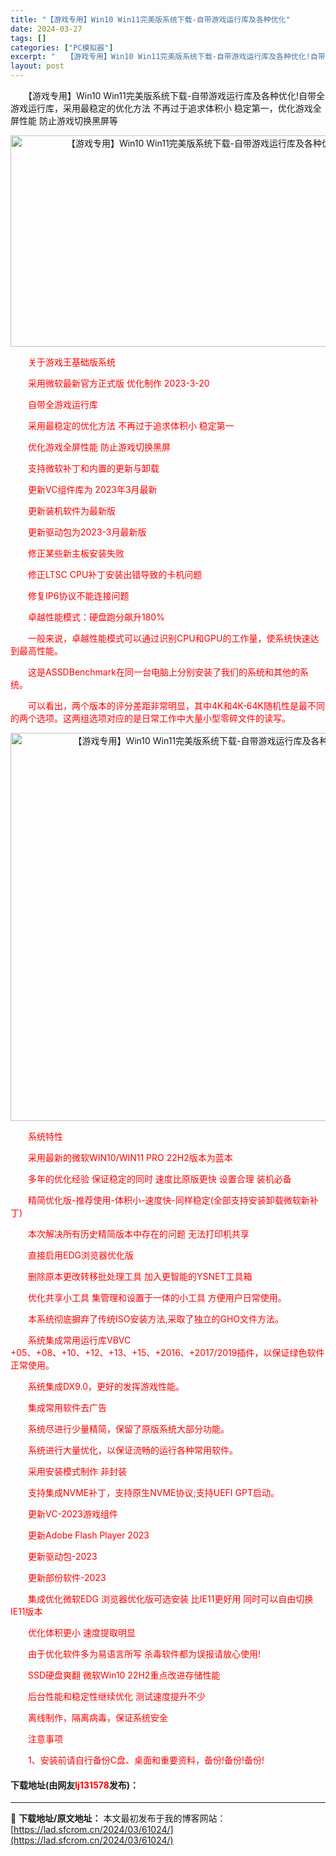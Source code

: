 ```yaml
---
title: "【游戏专用】Win10 Win11完美版系统下载-自带游戏运行库及各种优化"
date: 2024-03-27
tags: []
categories: ["PC模拟器"]
excerpt: "　　【游戏专用】Win10 Win11完美版系统下载-自带游戏运行库及各种优化!自带全游戏运行库，采用最稳定的优化方法 不再过于追求体积小 稳定第一，优化游戏全屏性能 防止游戏切换黑屏等 　　关于游戏王基础版系统 　　采用微软最新官方正式版 优化制作 2023-3-20 　　自带全游戏运行库 　　采&hellip;"
layout: post
---
```


 <p>　　【游戏专用】Win10 Win11完美版系统下载-自带游戏运行库及各种优化!自带全游戏运行库，采用最稳定的优化方法 不再过于追求体积小 稳定第一，优化游戏全屏性能 防止游戏切换黑屏等</p> <p align="center"><img align="" src="https://lad.sfcrom.cn/wp-content/uploads/2024/03/20240327_660421c44b8c1.webp" style="border-width: 0px; border-style: solid; width: 600px; height: 338px;" alt="【游戏专用】Win10 Win11完美版系统下载-自带游戏运行库及各种优化" /></p> <p>　　<span style="color:#FF0000;">关于游戏王基础版系统</span></p> <p><span style="color:#FF0000;">　　采用微软最新官方正式版 优化制作 2023-3-20</span></p> <p><span style="color:#FF0000;">　　自带全游戏运行库</span></p> <p><span style="color:#FF0000;">　　采用最稳定的优化方法 不再过于追求体积小 稳定第一</span></p> <p><span style="color:#FF0000;">　　优化游戏全屏性能 防止游戏切换黑屏</span></p> <p><span style="color:#FF0000;">　　支持微软补丁和内置的更新与卸载</span></p> <p><span style="color:#FF0000;">　　更新VC组件库为 2023年3月最新</span></p> <p><span style="color:#FF0000;">　　更新装机软件为最新版</span></p> <p><span style="color:#FF0000;">　　更新驱动包为2023-3月最新版</span></p> <p><span style="color:#FF0000;">　　修正某些新主板安装失败</span></p> <p><span style="color:#FF0000;">　　修正LTSC CPU补丁安装出错导致的卡机问题</span></p> <p><span style="color:#FF0000;">　　修复IP6协议不能连接问题</span></p> <p><span style="color:#FF0000;">　　卓越性能模式：硬盘跑分飙升180%</span></p> <p><span style="color:#FF0000;">　　一般来说，卓越性能模式可以通过识别CPU和GPU的工作量，使系统快速达到最高性能。</span></p> <p><span style="color:#FF0000;">　　这是ASSDBenchmark在同一台电脑上分别安装了我们的系统和其他的系统。</span></p> <p><span style="color:#FF0000;">　　可以看出，两个版本的评分差距非常明显，其中4K和4K-64K随机性是最不同的两个选项。这两组选项对应的是日常工作中大量小型零碎文件的读写。</span></p> <p align="center"><img align="" border="0" src="https://lad.sfcrom.cn/wp-content/uploads/2024/03/20240327_660421c4ad9c3.webp" width="621" alt="【游戏专用】Win10 Win11完美版系统下载-自带游戏运行库及各种优化" /></p> <p>　　<span style="color:#FF0000;">系统特性</span></p> <p><span style="color:#FF0000;">　　采用最新的微软WIN10/WIN11 PRO 22H2版本为蓝本</span></p> <p><span style="color:#FF0000;">　　多年的优化经验 保证稳定的同时 速度比原版更快 设置合理 装机必备</span></p> <p><span style="color:#FF0000;">　　精简优化版-推荐使用-体积小-速度快-同样稳定(全部支持安装卸载微软新补丁)</span></p> <p><span style="color:#FF0000;">　　本次解决所有历史精简版本中存在的问题 无法打印机共享</span></p> <p><span style="color:#FF0000;">　　直接启用EDG浏览器优化版</span></p> <p><span style="color:#FF0000;">　　删除原本更改转移批处理工具 加入更智能的YSNET工具箱</span></p> <p><span style="color:#FF0000;">　　优化共享小工具 集管理和设置于一体的小工具 方便用户日常使用。</span></p> <p><span style="color:#FF0000;">　　本系统彻底摒弃了传统ISO安装方法,采取了独立的GHO文件方法。</span></p> <p><span style="color:#FF0000;">　　系统集成常用运行库VBVC +05、+08、+10、+12、+13、+15、+2016、+2017/2019插件，以保证绿色软件正常使用。</span></p> <p><span style="color:#FF0000;">　　系统集成DX9.0，更好的发挥游戏性能。</span></p> <p><span style="color:#FF0000;">　　集成常用软件去广告</span></p> <p><span style="color:#FF0000;">　　系统尽进行少量精简，保留了原版系统大部分功能。</span></p> <p><span style="color:#FF0000;">　　系统进行大量优化，以保证流畅的运行各种常用软件。</span></p> <p><span style="color:#FF0000;">　　采用安装模式制作 非封装</span></p> <p><span style="color:#FF0000;">　　支持集成NVME补丁，支持原生NVME协议;支持UEFI GPT启动。</span></p> <p><span style="color:#FF0000;">　　更新VC-2023游戏组件</span></p> <p><span style="color:#FF0000;">　　更新Adobe Flash Player 2023</span></p> <p><span style="color:#FF0000;">　　更新驱动包-2023</span></p> <p><span style="color:#FF0000;">　　更新部份软件-2023</span></p> <p><span style="color:#FF0000;">　　集成优化微软EDG 浏览器优化版可选安装 比IE11更好用 同时可以自由切换IE11版本</span></p> <p><span style="color:#FF0000;">　　优化体积更小 速度提取明显</span></p> <p><span style="color:#FF0000;">　　由于优化软件多为易语言所写 杀毒软件都为误报请放心使用!</span></p> <p><span style="color:#FF0000;">　　SSD硬盘爽翻 微软Win10 22H2重点改进存储性能</span></p> <p><span style="color:#FF0000;">　　后台性能和稳定性继续优化 测试速度提升不少</span></p> <p><span style="color:#FF0000;">　　离线制作，隔离病毒，保证系统安全</span></p> <p><span style="color:#FF0000;">　　注意事项</span></p> <p><span style="color:#FF0000;">　　1、安装前请自行备份C盘、桌面和重要资料，备份!备份!备份!</span></p> <p><h4>下载地址(由网友<font color="red">lj131578</font>发布)：</h4></p> 

---
📖 **下载地址/原文地址：** 本文最初发布于我的博客网站：[https://lad.sfcrom.cn/2024/03/61024/](https://lad.sfcrom.cn/2024/03/61024/)
